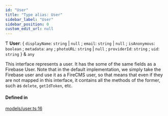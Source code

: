 ```yaml
---
id: "User"
title: "Type alias: User"
sidebar_label: "User"
sidebar_position: 0
custom_edit_url: null
---
```


Ƭ **User**: { `displayName`: `string` \| ``null`` ; `email`: `string` \| ``null`` ; `isAnonymous`: `boolean` ; `metadata`: `any` ; `photoURL`: `string` \| ``null`` ; `providerId`: `string` ; `uid`: `string`  } & `any`

This interface represents a user.
It has the some of the same fields as a Firebase User.
Note that in the default implementation, we simply take the Firebase user
and use it as a FireCMS user, so that means that even if they are not mapped
in this interface, it contains all the methods of the former, such as `delete`,
`getIdToken`, etc.

#### Defined in

[models/user.ts:16](https://github.com/Camberi/firecms/blob/2d60fba/src/models/user.ts#L16)
